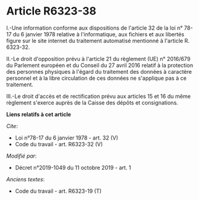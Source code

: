 # Article R6323-38

I.-Une information conforme aux dispositions de l'article 32 de la loi n° 78-17 du 6 janvier 1978 relative à l'informatique,
aux fichiers et aux libertés figure sur le site internet du traitement automatisé mentionné à l'article R. 6323-32. 

II.-Le droit d'opposition prévu à l'article 21 du règlement (UE) n° 2016/679 du Parlement européen et du Conseil du 27 avril
2016 relatif à la protection des personnes physiques à l'égard du traitement des données à caractère personnel et à la libre
circulation de ces données ne s'applique pas à ce traitement. 

III.-Le droit d'accès et de rectification prévu aux articles 15 et 16 du même règlement s'exerce auprès de la Caisse des
dépôts et consignations.

**Liens relatifs à cet article**

_Cite_:

  - Loi n°78-17 du 6 janvier 1978 - art. 32 (V)
  - Code du travail - art. R6323-32 (V)

_Modifié par_:

  - Décret n°2019-1049 du 11 octobre 2019 - art. 1

_Anciens textes_:

  - Code du travail - art. R6323-19 (T)
